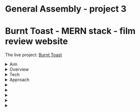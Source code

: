 # General Assembly - project 3
# Burnt Toast - MERN stack - film review website
The live project: [Burnt Toast](http://burnt-toast-ga.herokuapp.com/)

<details>
  <summary>Aim</summary>
  <ul>
    <li>In the teams of three we’ve assigned you, build a full stack application.</li>
    <li>Use MERN stack - MongoDB, Express, React.js & Node.</li>
    <li>Include CRUD operations.</li>
    <li>For a challenge - include Authentication.</li>
    <li>Use SASS for styling</li>
    <li>For a challenge include one or more dependencies for React libraries</li>
    <li>It can be a direct clone of, or inspired by, an existing website.</li>
    <li>Make wireframes as well as a written plan in order for us to sign you off.</li>
  </ul>
</details>

<details>
  <summary>Overview</summary>
  <ul>
    <li>Movie review website, on some level modeled after Rotten Tomatoes.</li>
    <li>Fully functional MERN stack application.</li>
    <li>CRUD operations - create, view, update and delete films on the database. </li>
    <li>+ Rate films others have posted.</li>
    <li>+ Add comments and ‘Like’ comments on particular films.</li>
    <li>Includes Authentication (Register / Login & perform restricted actions when logged in)</li>
    <li>Consistent styling throughout, achieved mainly with SASS.</li>
    <li>
      Two React libraries utilised - React-Reveal for some subtle animations and React-Bootstrap for some component styling, including a carousel that displays all       movies in the database (including new additions)
    </li>
    <li>Responsive design (works on a range of screen sizes)</li>
  </ul>
</details>

<details>
  <summary>Tech</summary>
  <ul>
    <li>
      <details>
        <summary>Frontend - React & Sass - 50% :</summary>
        <ul>
          <li>The client facing APP.</li>
          <liComponents of all shapes and sizes for getting and displaying data.></li>
          <li>Helper functions (configurable blueprints for sending requests).</li>
          <li>Various pages on which components are rendered.</li>
          <li>Index.js where the client facing app is injected into the document root (an HTML file).</li>
          <li>Positioning, fonts & colouring.</li>
          <li>Responsive design (media queries).</li>
        </ul>
      </details>
    </li>
    <li>
      <details>
        <summary>Backend (JavaScript / MongoDB / Express / Node) 50% :</summary>
        <ul>
          <li>Configuration (the environment, the routes (endpoints) & secure routes</li>
          <li>Controllers (functions which handle incoming requests)</li>
          <li>Models - Exported schemas for data which will be added - this includes any relationships (embedded and reference relationships)</li>
          <li>db - contains data and seeds.</li>
        </ul>
      </details>
    </li>
  </ul>
</details>

<details>
  <summary>Approach</summary>
  <ul>
    <li>
      <details>
        <summary>Beginning - planning :</summary>
        <ul>
          <li>Immediately we set up a Trello board</li>
          <li>
            We started with written plans for the front and backend respectively.
            <ul>
              <li>
                Backend plan: we listed the necessary schemas, controllers, routes, secure routes and described the index, environment and database we would be                     building.
              </li>
              <li>
                Frontend plan: we described the project, components and pages. - we also used wireframes as a visual aid and included those in the trello board.
              </li>
            </ul>
          </li>
          <li>We then added three lists - ‘to do’, ‘in progress’, ‘done’ - in order to track progress.</li>
          <li>
            Once we had established the mongo db it was time to begin work on the backend code, starting with the environment & index - closely following the notes             we made during the previous segment of the course.
          </li>
          <li>
            We built the models we felt were necessary to deliver and MVP and established the required relationships. - My Teammate Shak largely took ownership                 over this step as he was keen to practice it. 
          </li>
          <li>
            We then began writing controllers and routes simultaneously and testing them using Insomnia (analogous to postman which you also may be familiar with).             Testing in this way allows us to ensure our requests, our routes and our controllers are fully functional before starting work on the front end.
          </li>
          <li>
            We began work on the frontend once we were able to make the fundamental requests and get the appropriate errors returned if we did not provide a valid             authorization token. These specified requests were as follows: 
            <ul>
              <li>
                (POST) Register a user, Login, get the user data, add a movie to the database, (GET) get the data for one or all of the movies, (PUT) edit a movie,                 (DELETE) delete a movie.
              </li>
            </ul>
          </li>
        </ul>
      </details>
    </li>
    <li>
      <details>
        <summary>Middle - bulk of the project :</summary>
        <p>
          Just before we began work on the frontend, an update was made to the react-router-dom architecture, which introduced a bonus challenge - to correctly               implement the new system we were unfamiliar with.
        </p>
        <ul>
          <li>
            We created a ‘helpers’ folder containing configurable callback functions for making our requests. In this way your request functions can all be located             and edited fairly easily if necessary down the line.
          </li>
          <li>
            Our thorough plan gave us a clear overview of the pages and components we would have to build for our MVP and we made quick progress with those -                   building out things like the navigation bar and the footer which would be seen on every page - then the register and login form which we used to retest             our requests and routes, successfully.
          </li>
          <li>
            The home page (carousel of movies within the database which is updated live) was challenging and I took ownership over that component, having worked               with the react bootstrap library in the past. 
          </li>
          <li>
            My Teammate Kirtan built a brilliant search bar system, utilising what he’d learned on his previous project.
          </li>
          <li>
            Building out things like the ‘movies’ page felt easy and went smoothly overall.
          </li>
        </ul>
      </details>
    </li>
    <li>
      <details>
        <summary>End - polishing & testing :</summary>
        <ul>
          <li>
            The later stages of the process involved adding to the backend. Shak and I worked out what kind of schemas and relationships we would need to allow a               logged in user the ability to comment on a movie and like existing comments. 
          </li>
          <li>
            We had to write complex controllers for those operations, testing them on insomnia. Writing the controllers for liking and unliking a comment on a film             was especially challenging, grappling with the logic until It worked on insomnia was a satisfying process. 
          </li>
          <li>
            I then began work on the front end, which turned out to be even more challenging funnily enough. I was able to make the commenting system work in time             for the presentation but the like / unlike system still needed some small tweaks. - I felt there was room for improvement. 
          </li>
          <li>
            We then styled the project, finding fonts, a logo, and a color scheme that we felt suited the project. I took ownership over much of this stage of the             process. I found and implemented a second React library called react-reveal, which allowed me to include simple animations on all of the sites forms,               giving the site a slightly more dynamic feel. 
          </li>
        </ul>
      </details>
    </li>
  </ul>
</details>

<details>
  <summary></summary>
  <ul>
    <li></li>
    <li></li>
    <li></li>
    <li></li>
    <li></li>
    <li></li>
    <li></li>
    <li></li>
    <li></li>
    <li></li>
  </ul>
</details>

<details>
  <summary></summary>
  <ul>
    <li></li>
    <li></li>
    <li></li>
    <li></li>
    <li></li>
    <li></li>
    <li></li>
    <li></li>
    <li></li>
    <li></li>
  </ul>
</details>

<details>
  <summary></summary>
  <ul>
    <li></li>
    <li></li>
    <li></li>
    <li></li>
    <li></li>
    <li></li>
    <li></li>
    <li></li>
    <li></li>
    <li></li>
  </ul>
</details>

<details>
  <summary></summary>
  <ul>
    <li></li>
    <li></li>
    <li></li>
    <li></li>
    <li></li>
    <li></li>
    <li></li>
    <li></li>
    <li></li>
    <li></li>
  </ul>
</details>

<details>
  <summary></summary>
  <ul>
    <li></li>
    <li></li>
    <li></li>
    <li></li>
    <li></li>
    <li></li>
    <li></li>
    <li></li>
    <li></li>
    <li></li>
  </ul>
</details>
